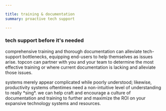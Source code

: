 ```yaml
--- 

title: training & documentation
summary: proactive tech support

---
```


### tech support before it's needed

comprehensive training and thorough documentation can alleviate tech-support bottlenecks, equipping end-users to help themselves as issues arise. 
topcon can partner with you and your team to determine the most effective training or where current documentation is lacking and alleviate those issues.

systems merely appear complicated while poorly understood; likewise, productivity systems oftentimes need a non-intuitive level of understanding to really \*sing\*. 
we can help craft and encourage a culture of documentation and training to further and maximize the ROI on your expansive technology systems and resources.
